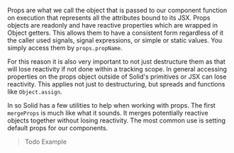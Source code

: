 Props are what we call the object that is passed to our component function on execution that represents all the attributes bound to its JSX. Props objects are readonly and have reactive properties which are wrapped in Object getters. This allows them to have a consistent form regardless of it the caller used signals, signal expressions, or simple or static values. You simply access them by `props.propName`.

For this reason it is also very important to not just destructure them as that will lose reactivity if not done within a tracking scope. In general accessing properties on the props object outside of Solid's primitives or JSX can lose reactivity. This applies not just to destructuring, but spreads and functions like `Object.assign`.

In so Solid has a few utilities to help when working with props. The first `mergeProps` is much like what it sounds. It merges potentially reactive objects together without losing reactivity. The most common use is setting default props for our components.

> Todo Example
